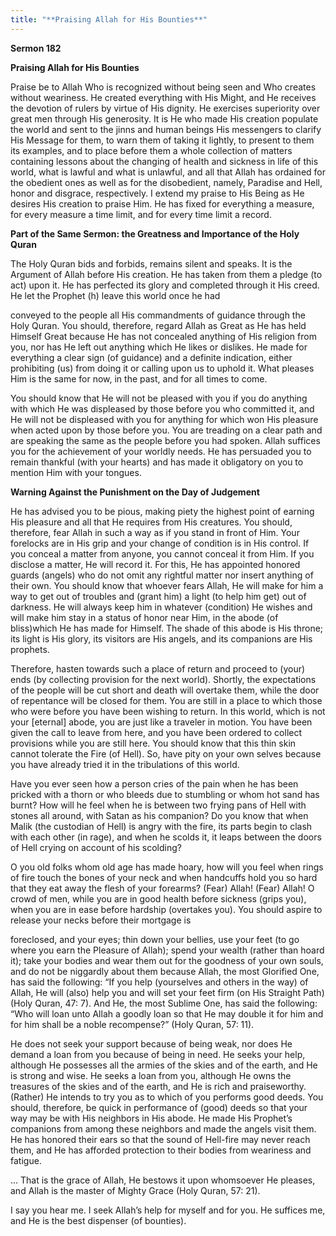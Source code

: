 ```yaml
---
title: "**Praising Allah for His Bounties**" 
---
```

**Sermon 182**

**Praising Allah for His Bounties**

Praise be to Allah Who is recognized without being seen and Who creates without weariness\. He created everything with His Might, and He receives the devotion of rulers by virtue of His dignity\. He exercises superiority over great men through His generosity\. It is He who made His creation populate the world and sent to the jinns and human beings His messengers to clarify His Message for them, to warn them of taking it lightly, to present to them its examples, and to place before them a whole collection of matters containing lessons about the changing of health and sickness in life of this world, what is lawful and what is unlawful, and all that Allah has ordained for the obedient ones as well as for the disobedient, namely, Paradise and Hell, honor and disgrace, respectively\. I extend my praise to His Being as He desires His creation to praise Him\. He has fixed for everything a measure, for every measure a time limit, and for every time limit a record\.

**Part of the Same Sermon: the Greatness and Importance of the Holy Quran**

The Holy Quran bids and forbids, remains silent and speaks\. It is the Argument of Allah before His creation\. He has taken from them a pledge \(to act\) upon it\. He has perfected its glory and completed through it His creed\. He let the Prophet \(h\) leave this world once he had

conveyed to the people all His commandments of guidance through the Holy Quran\. You should, therefore, regard Allah as Great as He has held Himself Great because He has not concealed anything of His religion from you, nor has He left out anything which He likes or dislikes\. He made for everything a clear sign \(of guidance\) and a definite indication, either prohibiting \(us\) from doing it or calling upon us to uphold it\. What pleases Him is the same for now, in the past, and for all times to come\.

You should know that He will not be pleased with you if you do anything with which He was displeased by those before you who committed it, and He will not be displeased with you for anything for which won His pleasure when acted upon by those before you\. You are treading on a clear path and are speaking the same as the people before you had spoken\. Allah suffices you for the achievement of your worldly needs\. He has persuaded you to remain thankful \(with your hearts\) and has made it obligatory on you to mention Him with your tongues\.

<a id="page632"></a>**Warning Against the Punishment on the Day of Judgement**

He has advised you to be pious, making piety the highest point of earning His pleasure and all that He requires from His creatures\. You should, therefore, fear Allah in such a way as if you stand in front of Him\. Your forelocks are in His grip and your change of condition is in His control\. If you conceal a matter from anyone, you cannot conceal it from Him\. If you disclose a matter, He will record it\. For this, He has appointed honored guards \(angels\) who do not omit any rightful matter nor insert anything of their own\. You should know that whoever fears Allah, He will make for him a way to get out of troubles and \(grant him\) a light \(to help him get\) out of darkness\. He will always keep him in whatever \(condition\) He wishes and will make him stay in a status of honor near Him, in the abode \(of bliss\)which He has made for Himself\. The shade of this abode is His throne; its light is His glory, its visitors are His angels, and its companions are His prophets\.

Therefore, hasten towards such a place of return and proceed to \(your\) ends \(by collecting provision for the next world\)\. Shortly, the expectations of the people will be cut short and death will overtake them, while the door of repentance will be closed for them\. You are still in a place to which those who were before you have been wishing to return\. In this world, which is not your \[eternal\] abode, you are just like a traveler in motion\. You have been given the call to leave from here, and you have been ordered to collect provisions while you are still here\. You should know that this thin skin cannot tolerate the Fire \(of Hell\)\. So, have pity on your own selves because you have already tried it in the tribulations of this world\.

Have you ever seen how a person cries of the pain when he has been pricked with a thorn or who bleeds due to stumbling or whom hot sand has burnt? How will he feel when he is between two frying pans of Hell with stones all around, with Satan as his companion? Do you know that when Malik \(the custodian of Hell\) is angry with the fire, its parts begin to clash with each other \(in rage\), and when he scolds it, it leaps between the doors of Hell crying on account of his scolding?

O you old folks whom old age has made hoary, how will you feel when rings of fire touch the bones of your neck and when handcuffs hold you so hard that they eat away the flesh of your forearms? \(Fear\) Allah\! \(Fear\) Allah\! O crowd of men, while you are in good health before sickness \(grips you\), when you are in ease before hardship \(overtakes you\)\. You should aspire to release your necks before their mortgage is

<a id="page633"></a>foreclosed, and your eyes; thin down your bellies, use your feet \(to go where you earn the Pleasure of Allah\); spend your wealth \(rather than hoard it\); take your bodies and wear them out for the goodness of your own souls, and do not be niggardly about them because Allah, the most Glorified One, has said the following: “If you help \(yourselves and others in the way\) of Allah, He will \(also\) help you and will set your feet firm \(on His Straight Path\) \(Holy Quran, 47: 7\)\. And He, the most Sublime One, has said the following: “Who will loan unto Allah a goodly loan so that He may double it for him and for him shall be a noble recompense?” \(Holy Quran, 57: 11\)\.

He does not seek your support because of being weak, nor does He demand a loan from you because of being in need\. He seeks your help, although He possesses all the armies of the skies and of the earth, and He is strong and wise\. He seeks a loan from you, although He owns the treasures of the skies and of the earth, and He is rich and praiseworthy\. \(Rather\) He intends to try you as to which of you performs good deeds\. You should, therefore, be quick in performance of \(good\) deeds so that your way may be with His neighbors in His abode\. He made His Prophet’s companions from among these neighbors and made the angels visit them\. He has honored their ears so that the sound of Hell\-fire may never reach them, and He has afforded protection to their bodies from weariness and fatigue\.

\.\.\. That is the grace of Allah, He bestows it upon whomsoever He pleases, and Allah is the master of Mighty Grace \(Holy Quran, 57: 21\)\.

I say you hear me\. I seek Allah’s help for myself and for you\. He suffices me, and He is the best dispenser \(of bounties\)\.

